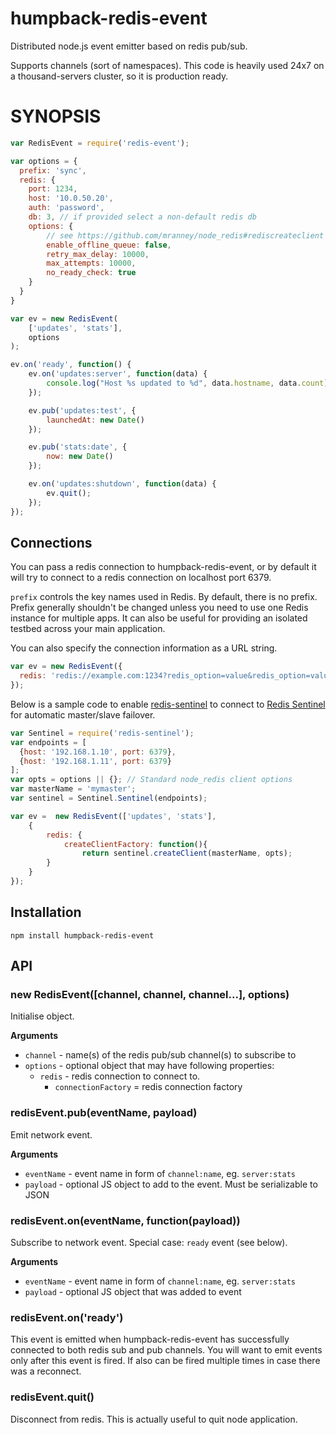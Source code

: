 humpback-redis-event
====================

Distributed node.js event emitter based on redis pub/sub.

Supports channels (sort of namespaces). This code is heavily used 24x7 on a thousand-servers cluster, so it is production ready.

# SYNOPSIS

```javascript
var RedisEvent = require('redis-event');

var options = {
  prefix: 'sync',
  redis: {
    port: 1234,
    host: '10.0.50.20',
    auth: 'password',
    db: 3, // if provided select a non-default redis db
    options: {
    	// see https://github.com/mranney/node_redis#rediscreateclient
     	enable_offline_queue: false, 
     	retry_max_delay: 10000, 
     	max_attempts: 10000, 
     	no_ready_check: true
    }
  }
}

var ev = new RedisEvent(
	['updates', 'stats'],
	options
);

ev.on('ready', function() {
	ev.on('updates:server', function(data) {
		console.log("Host %s updated to %d", data.hostname, data.count);
	});

	ev.pub('updates:test', {
		launchedAt: new Date()
	});

	ev.pub('stats:date', {
		now: new Date()
	});

	ev.on('updates:shutdown', function(data) {
		ev.quit();
	});
});
```

## Connections

You can pass a redis connection to humpback-redis-event, or by default it will try to connect to a redis connection on localhost port 6379.

`prefix` controls the key names used in Redis.  By default, there is no prefix. Prefix generally shouldn't be changed unless you need to use one Redis instance for multiple apps. It can also be useful for providing an isolated testbed across your main application.

You can also specify the connection information as a URL string.

```js
var ev = new RedisEvent({
  redis: 'redis://example.com:1234?redis_option=value&redis_option=value'
});
```

Below is a sample code to enable [redis-sentinel](https://github.com/ortoo/node-redis-sentinel) to connect to [Redis Sentinel](http://redis.io/topics/sentinel) for automatic master/slave failover.

```js
var Sentinel = require('redis-sentinel');
var endpoints = [
  {host: '192.168.1.10', port: 6379},
  {host: '192.168.1.11', port: 6379}
];
var opts = options || {}; // Standard node_redis client options
var masterName = 'mymaster';
var sentinel = Sentinel.Sentinel(endpoints);

var ev =  new RedisEvent(['updates', 'stats'],
	{
   		redis: {
      		createClientFactory: function(){
         		return sentinel.createClient(masterName, opts);
      	}
	}
});
```

## Installation

```
npm install humpback-redis-event
```

## API

### new RedisEvent([channel, channel, channel...], options)

Initialise object.

__Arguments__

* `channel` - name(s) of the redis pub/sub channel(s) to subscribe to
* `options` - optional object that may have following properties:
  * `redis` - redis connection to connect to.
    * `connectionFactory` = redis connection factory

### redisEvent.pub(eventName, payload)

Emit network event.

__Arguments__

* `eventName` - event name in form of `channel:name`, eg. `server:stats`
* `payload` - optional JS object to add to the event. Must be serializable to JSON

### redisEvent.on(eventName, function(payload))

Subscribe to network event. Special case: `ready` event (see below).

__Arguments__

* `eventName` - event name in form of `channel:name`, eg. `server:stats`
* `payload` - optional JS object that was added to event

### redisEvent.on('ready')

This event is emitted when humpback-redis-event has successfully connected to both redis sub and pub channels. You will want to emit events only after this event is fired. If also can be fired multiple times in case there was a reconnect.

### redisEvent.quit()

Disconnect from redis. This is actually useful to quit node application.

